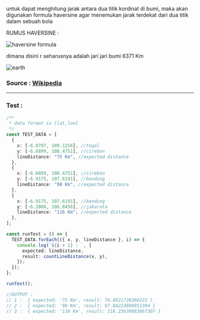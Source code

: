 untuk dapat menghitung jarak antara dua titik kordinat di bumi, maka akan digunakan formula haversine agar menemukan jarak terdekat dari dua titik dalam sebuah bola

RUMUS HAVERSINE :

![haversine formula](https://bsierad.com/wp-content/uploads/2015/04/Haversine-method-bakhtyiar.png)

dimana disini r seharusnya adalah jari jari bumi 6371 Km

![earth](https://www.igismap.com/wp-content/uploads/2015/02/calculategeographicdistanceonearth.jpg)

### Source : [Wikipedia](https://en.wikipedia.org/wiki/Haversine_formula)

---

### Test :

```typescript
/**
 * data format is [lat,lon]
 */
const TEST_DATA = [
  {
    x: [-6.8797, 109.1256], //tegal
    y: [-6.6899, 108.4751], //cirebon
    lineDistance: "75 Km", //expected distance
  },
  {
    x: [-6.6899, 108.4751], //cirebon
    y: [-6.9175, 107.6191], //bandung
    lineDistance: "98 Km", //expected distance
  },
  {
    x: [-6.9175, 107.6191], //bandung
    y: [-6.2088, 106.8456], //jakarata
    lineDistance: "116 Km", //expected distance
  },
];

const runTest = () => {
  TEST_DATA.forEach(({ x, y, lineDistance }, i) => {
    console.log(`${i + 1} : `, {
      expected: lineDistance,
      result: countLineDistance(x, y),
    });
  });
};

runTest();

//OUTPUT :
// 1 :  { expected: '75 Km', result: 74.8621726398223 }
// 2 :  { expected: '98 Km', result: 97.84223880951394 }
// 3 :  { expected: '116 Km', result: 116.23639863667307 }
```
